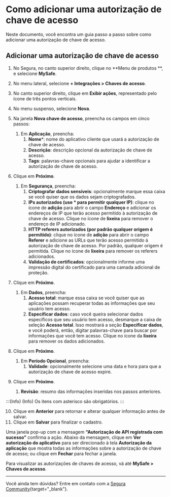 # Como adicionar uma autorização de chave de acesso

Neste documento, você encontra um guia passo a passo sobre como adicionar uma autorização de chave de acesso.

## Adicionar uma autorização de chave de acesso

1. No Segura, no canto superior direito, clique no **Menu de produtos **, e selecione **MySafe**.
2. No menu lateral, selecione **+ Integrações > Chaves de acesso**.
3. No canto superior direito, clique em **Exibir ações**, representado pelo ícone de três pontos verticais.
4. No menu suspenso, selecione **Nova**.
5. Na janela **Nova chave de acesso**, preencha os campos em cinco passos:
    1. Em **Aplicação**, preencha:
        1. **Nome***: nome do aplicativo cliente que usará a autorização de chave de acesso.
        2. **Descrição**: descrição opcional da autorização de chave de acesso.
        3. **Tags**: palavras-chave opcionais para ajudar a identificar a autorização de chave de acesso.


6. Clique em **Próximo**.
    1. Em **Segurança**, preencha:
        1. **Criptografar dados sensíveis**: opcionalmente marque essa caixa se você quiser que os dados sejam criptografados.
        2. **IPs autorizados (use * para permitir qualquer IP)**: clique no ícone de **adição** para abrir o campo **Endereço** e adicionar os endereços de IP que terão acesso permitido à autorização de chave de acesso. Clique no ícone de **lixeira** para remover o endereço de IP adicionado.
        3. **HTTP referers autorizados (por padrão qualquer origem é permitido)**: clique no ícone de **adição** para abrir o campo **Referer** e adicione as URLs que terão acesso permitido à autorização de chave de acesso. Por padrão, qualquer origem é permitida. Clique no ícone de **lixeira** para remover os referers adicionados. 
        4. **Validação de certificados**: opcionalmente informe uma impressão digital do certificado para uma camada adicional de proteção.

7. Clique em **Próximo**.
    1. Em **Dados**, preencha:
        1. **Acesso total**: marque essa caixa se você quiser que as aplicações possam recuperar todas as informações que seu usuário tem acesso.
        2. **Especificar dados**: caso você queira selecionar dados específicos que seu usuário tem acesso, desmarque a caixa de seleção **Acesso total**. Isso mostrará a seção **Especificar dados**, e você poderá, então, digitar palavras-chave para buscar por informações que você tem acesso. Clique no ícone da **lixeira** para remover os dados adicionados.


8. Clique em **Próximo**.
    1. Em **Período Opcional**, preencha:
        1. **Validade**: opcionalmente selecione uma data e hora para que a autorização de chave de acesso expire.
9. Clique em **Próximo**.
    1. **Revisão**: resumo das informações inseridas nos passos anteriores.

:::(Info) (Info)
Os itens com asterisco são obrigatórios.
:::

10. Clique em **Anterior** para retornar e alterar qualquer informação antes de salvar.
11. Clique em **Salvar** para finalizar o cadastro.

Uma janela pop-up com a mensagem **“Autorização de API registrada com sucesso”** confirma a ação. Abaixo da mensagem, clique em **Ver autorização do aplicativo** para ser direcionado à tela **Autorização da aplicação** que mostra todas as informações sobre a autorização de chave de acesso; ou clique em **Fechar** para fechar a janela.


Para visualizar as autorizações de chaves de acesso, vá até **MySafe > Chaves de acesso**.


***

Você ainda tem dúvidas? Entre em contato com a [Segura Community](https://community.Segura.io/){target="_blank"}.